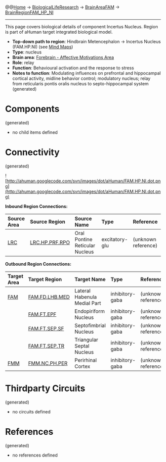 @@[Home](Home.md) -> [BiologicalLifeResearch](BiologicalLifeResearch.md) -> [BrainAreaFAM](BrainAreaFAM.md) -> [BrainRegionFAM\_HP\_NI](BrainRegionFAM_HP_NI.md)

---


This page covers biological details of component Incertus Nucleus.
Region is part of aHuman target integrated biological model.

  * **Top-down path to region**: Hindbrain Metencephalon -> Incertus Nucleus (FAM.HP.NI) (see [Mind Maps](OverallMindMaps.md))
  * **Type**: nucleus
  * **Brain area**: [Forebrain - Affective Motivations Area](BrainAreaFAM.md)
  * **Role**: relay
  * **Function**: Behavioural activation and the response to stress
  * **Notes to function**: Modulating influences on prefrontal and hippocampal cortical activity, midline behavior control; modulatory nucleus; relay from reticularis pontis oralis nucleus to septo-hippocampal system
(generated)
# Components #
(generated)


  * no child items defined

# Connectivity #
(generated)


![http://ahuman.googlecode.com/svn/images/dot/aHuman/FAM.HP.NI.dot.png](http://ahuman.googlecode.com/svn/images/dot/aHuman/FAM.HP.NI.dot.png)

**Inbound Region Connections:**

| **Source Area** | **Source Region** | **Source Name** | **Type** | **Reference** |
|:----------------|:------------------|:----------------|:---------|:--------------|
| [LRC](BrainAreaLRC.md) | [LRC.HP.PRF.RPO](BrainRegionLRC_HP_PRF_RPO.md) | Oral Pontine Reticular Nucleus | excitatory-glu | (unknown reference) |

**Outbound Region Connections:**

| **Target Area** | **Target Region** | **Target Name** | **Type** | **Reference** |
|:----------------|:------------------|:----------------|:---------|:--------------|
| [FAM](BrainAreaFAM.md) | [FAM.FD.LHB.MED](BrainRegionFAM_FD_LHB_MED.md) | Lateral Habenula Medial Part | inhibitory-gaba | (unknown reference) |
|                 | [FAM.FT.EPF](BrainRegionFAM_FT_EPF.md) | Endopiriform Nucleus | inhibitory-gaba | (unknown reference) |
|                 | [FAM.FT.SEP.SF](BrainRegionFAM_FT_SEP_SF.md) | Septofimbrial Nucleus | inhibitory-gaba | (unknown reference) |
|                 | [FAM.FT.SEP.TR](BrainRegionFAM_FT_SEP_TR.md) | Triangular Septal Nucleus | inhibitory-gaba | (unknown reference) |
| [FMM](BrainAreaFMM.md) | [FMM.NC.PH.PER](BrainRegionFMM_NC_PH_PER.md) | Perirhinal Cortex | inhibitory-gaba | (unknown reference) |

# Thirdparty Circuits #
(generated)

  * no circuits defined

# References #
(generated)

  * no references defined
